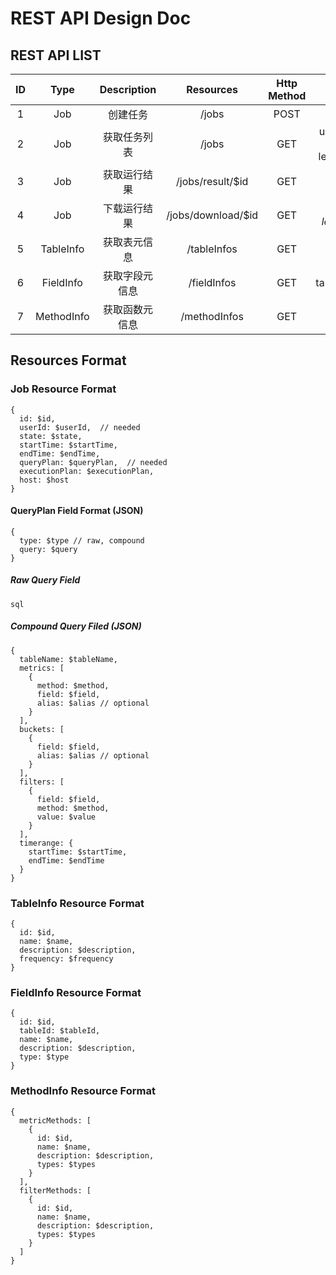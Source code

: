 # REST API Design Doc

## REST API LIST

| ID | Type | Description | Resources | Http Method | URL Params | Request Data(json) | Reponse Data(json) | Comment |
|:---:|:---:|:---:|:---:|:---:|:---:|:---:|:---:|:---:|
| 1 | Job | 创建任务 | /jobs | POST | | $job | | |
| 2 | Job | 获取任务列表 | /jobs | GET | userId=$userId, start=$start, length=$length | | $jobs | |
| 3 | Job | 获取运行结果 | /jobs/result/$id | GET | | | $result | |
| 4 | Job | 下载运行结果 | /jobs/download/$id | GET | start=$start, length=$length | | | |
| 5 | TableInfo | 获取表元信息 | /tableInfos | GET | | | $tableInfos | |
| 6 | FieldInfo | 获取字段元信息 | /fieldInfos | GET | tableId=$tableId | | $fieldInfos | |
| 7 | MethodInfo | 获取函数元信息 | /methodInfos | GET | | | $methodInfo | |

## Resources Format

### Job Resource Format

```
{
  id: $id,
  userId: $userId,  // needed
  state: $state,
  startTime: $startTime,
  endTime: $endTime,
  queryPlan: $queryPlan,  // needed
  executionPlan: $executionPlan,
  host: $host
}
```

#### QueryPlan Field Format (JSON)

```
{
  type: $type // raw, compound
  query: $query
}
```

##### Raw Query Field

```
sql
```

##### Compound Query Filed (JSON)

```
{
  tableName: $tableName,
  metrics: [
    {
      method: $method,
      field: $field,
      alias: $alias // optional
    }
  ],
  buckets: [
    {
      field: $field,
      alias: $alias // optional
    }
  ],
  filters: [
    {
      field: $field,
      method: $method,
      value: $value
    }
  ],
  timerange: {
    startTime: $startTime,
    endTime: $endTime
  }
}
```

### TableInfo Resource Format

```
{
  id: $id,
  name: $name,
  description: $description,
  frequency: $frequency
}
```

### FieldInfo Resource Format

```
{
  id: $id,
  tableId: $tableId,
  name: $name,
  description: $description,
  type: $type
}
```

### MethodInfo Resource Format

```
{
  metricMethods: [
    {
      id: $id,
      name: $name,
      description: $description,
      types: $types
    }
  ],
  filterMethods: [
    {
      id: $id,
      name: $name,
      description: $description,
      types: $types
    }
  ]
}
```